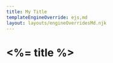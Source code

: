 ```yaml
---
title: My Title
templateEngineOverride: ejs,md
layout: layouts/engineOverridesMd.njk
---
```


# <%= title %>
